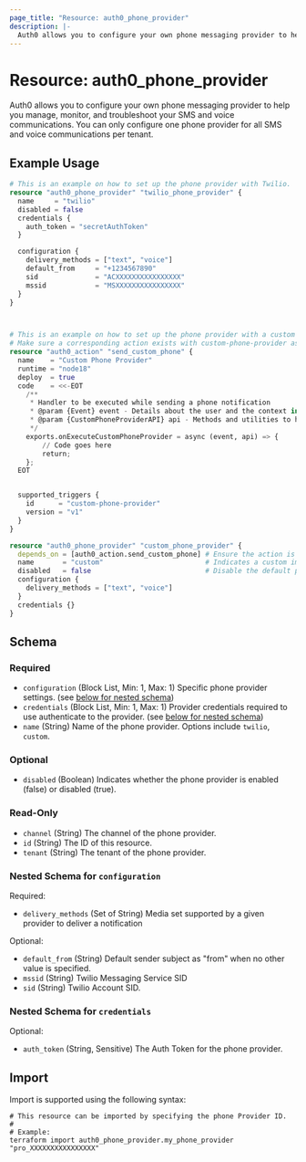 ```yaml
---
page_title: "Resource: auth0_phone_provider"
description: |-
  Auth0 allows you to configure your own phone messaging provider to help you manage, monitor, and troubleshoot your SMS and voice communications. You can only configure one phone provider for all SMS and voice communications per tenant.
---
```


# Resource: auth0_phone_provider

Auth0 allows you to configure your own phone messaging provider to help you manage, monitor, and troubleshoot your SMS and voice communications. You can only configure one phone provider for all SMS and voice communications per tenant.

## Example Usage

```terraform
# This is an example on how to set up the phone provider with Twilio.
resource "auth0_phone_provider" "twilio_phone_provider" {
  name     = "twilio"
  disabled = false
  credentials {
    auth_token = "secretAuthToken"
  }

  configuration {
    delivery_methods = ["text", "voice"]
    default_from     = "+1234567890"
    sid              = "ACXXXXXXXXXXXXXXXX"
    mssid            = "MSXXXXXXXXXXXXXXXX"
  }
}



# This is an example on how to set up the phone provider with a custom action.
# Make sure a corresponding action exists with custom-phone-provider as supported triggers
resource "auth0_action" "send_custom_phone" {
  name    = "Custom Phone Provider"
  runtime = "node18"
  deploy  = true
  code    = <<-EOT
    /**
     * Handler to be executed while sending a phone notification
     * @param {Event} event - Details about the user and the context in which they are logging in.
     * @param {CustomPhoneProviderAPI} api - Methods and utilities to help change the behavior of sending a phone notification.
     */
    exports.onExecuteCustomPhoneProvider = async (event, api) => {
        // Code goes here
        return;
    };
  EOT


  supported_triggers {
    id      = "custom-phone-provider"
    version = "v1"
  }
}

resource "auth0_phone_provider" "custom_phone_provider" {
  depends_on = [auth0_action.send_custom_phone] # Ensure the action is created first with `custom-phone-provider` as the supported_triggers
  name       = "custom"                         # Indicates a custom implementation
  disabled   = false                            # Disable the default phone provider
  configuration {
    delivery_methods = ["text", "voice"]
  }
  credentials {}
}
```

<!-- schema generated by tfplugindocs -->
## Schema

### Required

- `configuration` (Block List, Min: 1, Max: 1) Specific phone provider settings. (see [below for nested schema](#nestedblock--configuration))
- `credentials` (Block List, Min: 1, Max: 1) Provider credentials required to use authenticate to the provider. (see [below for nested schema](#nestedblock--credentials))
- `name` (String) Name of the phone provider. Options include `twilio`, `custom`.

### Optional

- `disabled` (Boolean) Indicates whether the phone provider is enabled (false) or disabled (true).

### Read-Only

- `channel` (String) The channel of the phone provider.
- `id` (String) The ID of this resource.
- `tenant` (String) The tenant of the phone provider.

<a id="nestedblock--configuration"></a>
### Nested Schema for `configuration`

Required:

- `delivery_methods` (Set of String) Media set supported by a given provider to deliver a notification

Optional:

- `default_from` (String) Default sender subject as "from" when no other value is specified.
- `mssid` (String) Twilio Messaging Service SID
- `sid` (String) Twilio Account SID.


<a id="nestedblock--credentials"></a>
### Nested Schema for `credentials`

Optional:

- `auth_token` (String, Sensitive) The Auth Token for the phone provider.

## Import

Import is supported using the following syntax:

```shell
# This resource can be imported by specifying the phone Provider ID.
#
# Example:
terraform import auth0_phone_provider.my_phone_provider "pro_XXXXXXXXXXXXXXXX"
```
